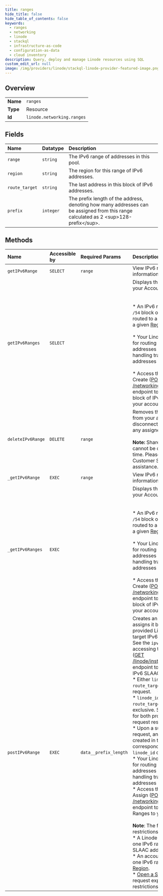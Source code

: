```yaml
---
title: ranges
hide_title: false
hide_table_of_contents: false
keywords:
  - ranges
  - networking
  - linode    
  - stackql
  - infrastructure-as-code
  - configuration-as-data
  - cloud inventory
description: Query, deploy and manage Linode resources using SQL
custom_edit_url: null
image: /img/providers/linode/stackql-linode-provider-featured-image.png
---
```

  
    

## Overview
<table><tbody>
<tr><td><b>Name</b></td><td><code>ranges</code></td></tr>
<tr><td><b>Type</b></td><td>Resource</td></tr>
<tr><td><b>Id</b></td><td><code>linode.networking.ranges</code></td></tr>
</tbody></table>

## Fields
| Name | Datatype | Description |
|:-----|:---------|:------------|
| `range` | `string` | The IPv6 range of addresses in this pool.<br /> |
| `region` | `string` | The region for this range of IPv6 addresses.<br /> |
| `route_target` | `string` | The last address in this block of IPv6 addresses.<br /> |
| `prefix` | `integer` | The prefix length of the address, denoting how many addresses can be assigned from this range calculated as 2 &lt;sup&gt;128-prefix&lt;/sup&gt;.<br /> |
## Methods
| Name | Accessible by | Required Params | Description |
|:-----|:--------------|:----------------|:------------|
| `getIPv6Range` | `SELECT` | `range` | View IPv6 range information.<br /> |
| `getIPv6Ranges` | `SELECT` |  | Displays the IPv6 ranges on your Account.<br /><br /><br />  * An IPv6 range is a `/64` or `/54` block of IPv6 addresses routed to a single Linode in a given [Region](/docs/api/regions/#regions-list).<br /><br />  * Your Linode is responsible for routing individual addresses in the range, or handling traffic for all the addresses in the range.<br /><br />  * Access the IPv6 Range Create ([POST /networking/ipv6/ranges](/docs/api/networking/#ipv6-range-create)) endpoint to add a `/64` or `/56` block of IPv6 addresses to your account.<br /> |
| `deleteIPv6Range` | `DELETE` | `range` | Removes this IPv6 range from your account and disconnects the range from any assigned Linodes.<br /><br />**Note:** Shared IPv6 ranges cannot be deleted at this time. Please contact Customer Support for assistance.<br /> |
| `_getIPv6Range` | `EXEC` | `range` | View IPv6 range information.<br /> |
| `_getIPv6Ranges` | `EXEC` |  | Displays the IPv6 ranges on your Account.<br /><br /><br />  * An IPv6 range is a `/64` or `/54` block of IPv6 addresses routed to a single Linode in a given [Region](/docs/api/regions/#regions-list).<br /><br />  * Your Linode is responsible for routing individual addresses in the range, or handling traffic for all the addresses in the range.<br /><br />  * Access the IPv6 Range Create ([POST /networking/ipv6/ranges](/docs/api/networking/#ipv6-range-create)) endpoint to add a `/64` or `/56` block of IPv6 addresses to your account.<br /> |
| `postIPv6Range` | `EXEC` | `data__prefix_length` | Creates an IPv6 Range and assigns it based on the provided Linode or route target IPv6 SLAAC address. See the `ipv6` property when accessing the Linode View ([GET /linode/instances/&#123;linodeId&#125;](/docs/api/linode-instances/#linode-view)) endpoint to view a Linode's IPv6 SLAAC address.<br />  * Either `linode_id` or `route_target` is required in a request.<br />  * `linode_id` and `route_target` are mutually exclusive. Submitting values for both properties in a request results in an error.<br />  * Upon a successful request, an IPv6 range is created in the [Region](/docs/api/regions/#regions-list) that corresponds to the provided `linode_id` or `route_target`.<br />  * Your Linode is responsible for routing individual addresses in the range, or handling traffic for all the addresses in the range.<br />  * Access the IP Addresses Assign ([POST /networking/ips/assign](/docs/api/networking/#ip-addresses-assign)) endpoint to re-assign IPv6 Ranges to your Linodes.<br /><br />**Note**: The following restrictions apply:<br />  * A Linode can only have one IPv6 range targeting its SLAAC address.<br />  * An account can only have one IPv6 range in each [Region](/docs/api/regions/#regions-list).<br />  * [Open a Support Ticket](/docs/api/support/#support-ticket-open) to request expansion of these restrictions.<br /> |
